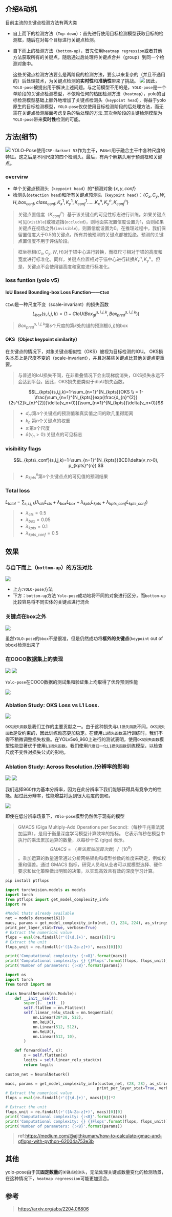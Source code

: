 ## 介绍&动机
目前主流的关键点检测方法有两大类
* 自上而下的检测方法（`Top-down`）：首先进行使用目标检测模型获取目标的检测框，随后在对每个目标进行关键点检测。
* 自下而上的检测方法（`bottom-up`），首先使用`heatmap regression`或者其他方法获取所有的关键点，随后通过后处理将关键点合并（group）到同一个检测对象中。

    这些关键点检测方法要么是两阶段的检测方法，要么以来复杂的（并且不通用的）后处理技术，为关键点检测的**实时性**和**准确性**带来了挑战。
    <img src="./img/yolo-pose.png" alert="yolo-pose.png"></img>
    因此，`YOLO-pose`被提出用于解决上述问题。与之前模型不用的是，`YOLO-pose`是一个单阶段的关键点检测模型，不依赖任何的热图检测方法（`heatmap`），yolo的目标检测模型基础上额外地增加了关键点检测头（`keypoint head`），得益于yolo原生的目标检测模型，`YOLO-pose`仅仅使用目标检测阶段的后处理方法，而无需在关键点检测层面考虑复杂的后处理的方法.其次单阶段的关键检测模型为`YOLO-pose`带来**实时性**检测的可能。

## 方法(细节)
<img src="./img/yolo-pose.png" alert="yolo-pose.png"></img>
YOLO-Pose使用`CSP-darknet 53`作为主干，`PANet`用于融合主干中各种尺度的特征。这之后是不同尺度的四个检测头。最后，有两个解耦头用于预测框和关键点。

### overvirw
* 单个关键点预测头（`keypoint head`）的*预测对象:$\{x,y,conf\}$
* 检测头(`detection head`)和所有关键点预测头（`keypoint head`）：$\{C_x,C_y, W, H, box_{conf}, class_{conf}, K_{x}^{1},K_{y}^{1},K_{conf}^{1}......K_{x}^{n},K_{y}^{n},K_{conf}^{n}\}$
> 关键点置信度（$K_{conf}^{n}$）基于该关键点的可见性标志进行训练。如果关键点可见(`visible`)或被遮挡(`occluded`)，则地面实况置信度设置为1，否则如果关键点在视场之外(`invisible`)，则置信度设置为0。在推理过程中，我们保留置信度大于0.5的关键点。所有其他预测的关键点都被拒绝。预测的关键点置信度不用于评估阶段。

> 
> 框坐标相($C_x,C_y, W, H$)对于锚中心进行转换，而框尺寸相对于锚的高度和宽度进行标准化。同样，关键点位置相对于锚中心进行转换$K_{x}^{n},K_{y}^{n}$。但是，关键点不会使用锚高度和宽度进行标准化。

### loss funtion (yolo v5)

#### IoU Based Bounding-box Loss Function——`CIoU`
`CIoU`是一种尺度不变（scale-invariant）的损失函数
$$L_{box}(s,i,j,k)=(1-CIoU(Box_{gt}^{s,i,j,k}, Box_{pred}^{s,i,j,k}))$$
> $Box_{pred}^{s,i,j,k}$第$s$个尺度的第$k$处的锚的预测框$(i,j)$的box

#### OKS（Object keypoint similarity）
在关键点的情况下，对象关键点相似性（OKS）被视为目标检测的IOU。 OKS损失本质上是尺度不变的（scale-invariant），并且对某些关键点比其他关键点更重要。

> 与普通的IoU损失不同，在非重叠情况下会出现梯度消失，OKS损失永远不会达到平台。因此，OKS损失更类似于dIoU损失函数。

$$L_{kpts}(s,i,j,k)=1-\sum_{n=1}^{N_{kpts}}OKS \\ = 1-\frac{\sum_{n=1}^{N_{kpts}}exp(\frac{d_{n}^{2}}{2s^{2}k_{n}^{2}})\delta(v_n>0)}{\sum_{n=1}^{N_{kpts}}\delta(v_n>0)}$$

> * $d_{n}$:第$n$个关键点的预测值和真实值之间的欧几里得距离
> * $k_{n}$ 第$n$个关键点的权重
> * $s$:第$s$个尺度
> * $\delta(v_n>0)$:关键点的可见标志

### visibility flags

$$L_{kpts\_conf}(s,i,j,k)=1-\sum_{n=1}^{N_{kpts}}BCE(\delta(v_n>0), p_{kpts}^{n}) $$
> * $p_{kpts}^{n}$第n个关键点点的可见值的预测结果

### Total loss

$L_{total}=\sum_{s,i.j,k}(\lambda_{cls}L_{cls}+\lambda_{box}L_{box}+\lambda_{kpts}L_{kpts}+\lambda_{kpts\_conf}L_{kpts\_conf})$
> * $\lambda_{cls}=0.5$
> * $\lambda_{box}=0.05$
> * $\lambda_{kpts}=0.1$
> * $\lambda_{kpts\_conf}=0.5$


## 效果
### 与自下而上（`bottom-up`）的方法对比
<img src="./img/yolo-pose-1.png" alert="yolo-pose-1.png"></img>

* 上方:`YOLO-pose`方法
* 下方：`bottom-up`方法
`Yolo-pose`成功地将不同的对象进行区分，而`bottom-up`比较容易将不同实体的关键点进行混合

### 关键点在box之外
<img src="./img/yolo-pose-2.png" alert="yolo-pose-2.png"></img>

虽然`YOLO-pose`的`bbox`不是很准，但是仍然成功将**框外的关键点**(`keypoint` out of bbox)检测出来了

### 在COCO数据集上的表现
<img src="./img/yolo-pose-3.png" alert="yolo-pose-3.png"></img>
<img src="./img/yolo-pose-4.png" alert="yolo-pose-4.png"></img>

`Yolo-pose`在COCO数据的测试集和验证集上均取得了优异预测性能

<img src="./img/yolo-pose-9.png" alert="yolo-pose-9.png"></img>



### Ablation Study: OKS Loss vs L1 Loss. 
<img src="./img/yolo-pose-5.png" alert="yolo-pose-5.png"></img>

`OKS损失函数`是我们工作的主要贡献之一。由于这种损失与`L1损失函数`不同，`OKS损失函数`是受约束的，因此训练动态更加稳定。在使用`L1损失函数`进行训练时，我们不得不稍微调整损失权重。在YOLv5s6_960上进行的测试表明，使用`OKS损失函数`模型性能显著优于使用`L1损失函数`。我们使用`尺度归一化L1损失函数`训练模型，以检查尺度不变性对损失公式的影响。

### Ablation Study: Across Resolution.(分辨率的影响)
<img src="./img/yolo-pose-6.png" alert="yolo-pose-6.png"></img>
<img src="./img/yolo-pose-7.png" alert="yolo-pose-7.png"></img>

我们选择960作为基本分辨率，因为在此分辨率下我们能够获得具有竞争力的性能。超过此分辨率，性能增益将达到很大程度的饱和。

<img src="./img/yolo-pose-8.png" alert="yolo-pose-8.png"></img>

即使在低分辨率场景下，`YOlo-pose`模型仍然优于现有的模型

> GMACS (Giga Multiply-Add Operations per Second):（每秒千兆乘法累加运算），是用于衡量深度学习模型计算效率的指标。 它表示每秒在模型中执行的乘法累加运算的数量，以每秒十亿 (giga) 表示。$$GMACS =（乘法累加运算次数）/（10^{9}）$$。乘加运算的数量通常通过分析网络架构和模型参数的维度来确定，例如权重和偏差。通过 GMACS 指标，研究人员和从业者可以就模型选择、硬件要求和优化策略做出明智的决策，以实现高效且有效的深度学习计算。
```bash
pip install ptflops
```

```python
import torchvision.models as models
import torch
from ptflops import get_model_complexity_info
import re

#Model thats already available
net = models.densenet161()
macs, params = get_model_complexity_info(net, (3, 224, 224), as_strings=True,
print_per_layer_stat=True, verbose=True)
# Extract the numerical value
flops = eval(re.findall(r'([\d.]+)', macs)[0])*2
# Extract the unit
flops_unit = re.findall(r'([A-Za-z]+)', macs)[0][0]

print('Computational complexity: {:<8}'.format(macs))
print('Computational complexity: {} {}Flops'.format(flops, flops_unit))
print('Number of parameters: {:<8}'.format(params))
```

```python
import os
import torch
from torch import nn

class NeuralNetwork(nn.Module):
    def __init__(self):
        super().__init__()
        self.flatten = nn.Flatten()
        self.linear_relu_stack = nn.Sequential(
            nn.Linear(28*28, 512),
            nn.ReLU(),
            nn.Linear(512, 512),
            nn.ReLU(),
            nn.Linear(512, 10),
        )

    def forward(self, x):
        x = self.flatten(x)
        logits = self.linear_relu_stack(x)
        return logits
    
custom_net = NeuralNetwork()

macs, params = get_model_complexity_info(custom_net, (28, 28), as_strings=True,
                                        print_per_layer_stat=True, verbose=True)
# Extract the numerical value
flops = eval(re.findall(r'([\d.]+)', macs)[0])*2

# Extract the unit
flops_unit = re.findall(r'([A-Za-z]+)', macs)[0][0]
print('Computational complexity: {:<8}'.format(macs))
print('Computational complexity: {} {}Flops'.format(flops, flops_unit))
print('Number of parameters: {:<8}'.format(params))
```
> ref:https://medium.com/@ajithkumarv/how-to-calculate-gmac-and-gflops-with-python-62004a753e3b


## 其他
yolo-pose由于其**固定数量**的`关键点检测头`，无法处理关键点数量变化的检测场景，在这种情况下，`heatmap regreession`可能更加适合。


## 参考
> https://arxiv.org/abs/2204.06806